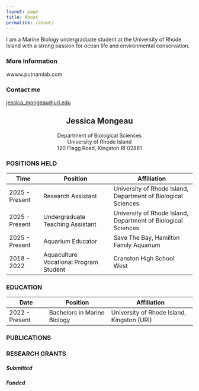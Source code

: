 ```yaml
---
layout: page
title: About
permalink: /about/
---
```


I am a Marine Biology undergraduate student at the University of Rhode Island with a strong passion for ocean life and environmental conservation.

### More Information

wwww.putnamlab.com

### Contact me

[jessica_mongeau@uri.edu](mailto:jessica_mongeau@uri.edu)


## <center>Jessica Mongeau</center>
<center>Department of Biological Sciences</center>
<center>University of Rhode Island</center>
<center>120 Flagg Road, Kingston RI 02881</center>


### POSITIONS HELD

Time|Position| Affiliation
--|--|--
2025 - Present  | Research Assistant | University of Rhode Island, Department of Biological Sciences
2025 - Present	| Undergraduate Teaching Assistant | University of Rhode Island, Department of Biological Sciences
2025 - Present	| Aquarium Educator | Save The Bay, Hamilton Family Aquarium
2018 - 2022  | Aquaculture Vocational Program Student | Cranston High School West

### EDUCATION

Date|Position| Affiliation
--|--|--
2022 - Present | Bachelors in Marine Biology | University of Rhode Island, Kingston (URI)
 

### PUBLICATIONS 


	   
### RESEARCH GRANTS
##### Submitted

##### Funded
